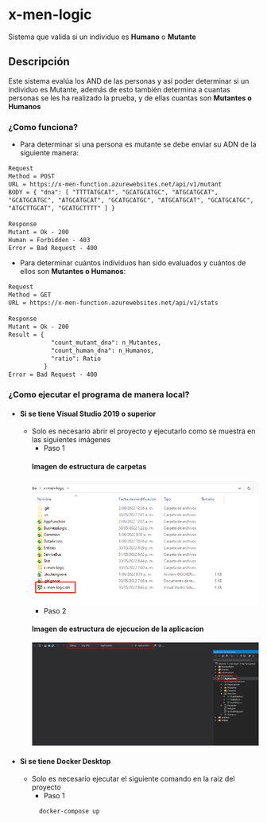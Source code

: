 # x-men-logic
Sistema que valida si un individuo es **Humano** o **Mutante**
## Descripción
Este sistema evalúa los AND de las personas y así poder determinar si un individuo es Mutante, además de esto también determina a cuantas
personas se les ha realizado la prueba, y de ellas cuantas son **Mutantes o Humanos** 
### ¿Como funciona?
* Para determinar si una persona es mutante se debe enviar su ADN de la siguiente manera:

```
Request
Method = POST
URL = https://x-men-function.azurewebsites.net/api/v1/mutant
BODY = { "dna": [ "TTTTATGCAT", "GCATGCATGC", "ATGCATGCAT", "GCATGCATGC", "ATGCATGCAT", "GCATGCATGC", "ATGCATGCAT", "GCATGCATGC", "ATGCTTGCAT", "GCATGCTTTT" ] }

Response
Mutant = Ok - 200
Human = Forbidden - 403
Error = Bad Request - 400 
```

* Para determinar cuántos individuos han sido evaluados y cuántos de ellos son **Mutantes o Humanos**:

```
Request
Method = GET
URL = https://x-men-function.azurewebsites.net/api/v1/stats

Response
Mutant = Ok - 200
Result = {
            "count_mutant_dna": n_Mutantes,
            "count_human_dna": n_Humanos,
            "ratio": Ratio
          }
Error = Bad Request - 400 
```

### ¿Como ejecutar el programa de manera local?

* #### Si se tiene Visual Studio 2019 o superior 
  * Solo es necesario abrir el proyecto y ejecutarlo como se muestra en las siguientes imágenes
    * Paso 1
    #### Imagen de estructura de carpetas
    ![alt text](https://github.com/c-go-m/x-men-logic/blob/main/Document/img01.png)
    * Paso 2
    #### Imagen de estructura de ejecucion de la aplicacion
    ![alt text](https://github.com/c-go-m/x-men-logic/blob/main/Document/img02.png)

* #### Si se tiene Docker Desktop
  * Solo es necesario ejecutar el siguiente comando en la raiz del proyecto
    * Paso 1
    ```
      docker-compose up
    ```  
